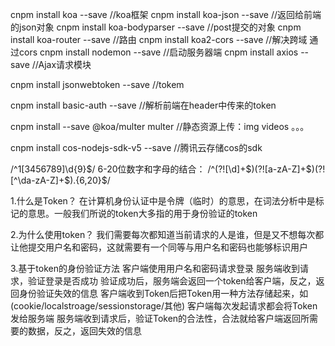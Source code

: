 <!-- 本地环境需要安装node环境  cnpm需要单独的配置好 -->

<!-- 安装cors环境 -->
cnpm install koa --save  //koa框架
cnpm install koa-json --save //返回给前端的json对象
cnpm install koa-bodyparser --save //post提交的对象
cnpm install koa-router --save //路由
cnpm install koa2-cors --save //解决跨域  通过cors
cnpm install nodemon --save //启动服务器端
cnpm install axios --save //Ajax请求模块
<!-- jsonwebtoken -->
cnpm install jsonwebtoken --save //tokem
<!-- basic-auth -->
cnpm install basic-auth --save //解析前端在header中传来的token

cnpm install --save @koa/multer multer //静态资源上传：img videos 。。。

cnpm install cos-nodejs-sdk-v5 --save //腾讯云存储cos的sdk
<!-- 正则表达式 -->
/^1[3456789]\d{9}$/
6-20位数字和字母的结合：
/^(?![\d]+$)(?![a-zA-Z]+$)(?![^\da-zA-Z]+$).{6,20}$/

1.什么是Token？
在计算机身份认证中是令牌（临时）的意思，在词法分析中是标记的意思。一般我们所说的token大多指的用于身份验证的token

2.为什么使用token？
我们需要每次都知道当前请求的人是谁，但是又不想每次都让他提交用户名和密码，这就需要有一个同等与用户名和密码也能够标识用户

3.基于token的身份验证方法
客户端使用用户名和密码请求登录
服务端收到请求，验证登录是否成功
验证成功后，服务端会返回一个token给客户端，反之，返回身份验证失效的信息
客户端收到Token后把Token用一种方法存储起来，如(cookie/localstroage/sessionstorage/其他)
客户端每次发起请求都会将Token发给服务端
服务端收到请求后，验证Token的合法性，合法就给客户端返回所需要的数据，反之，返回失效的信息